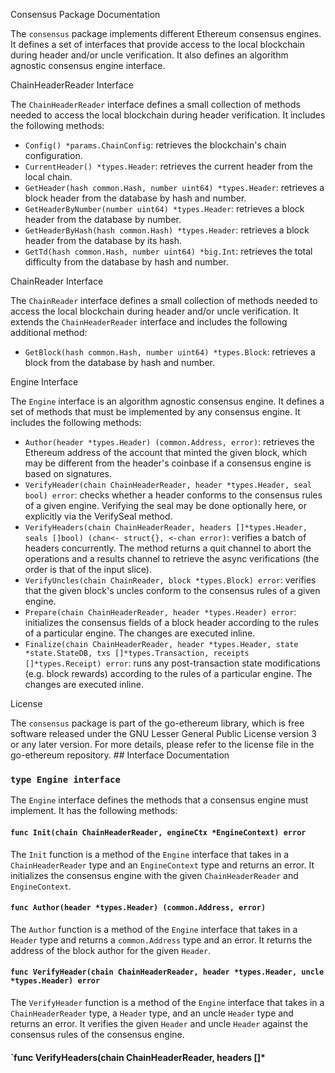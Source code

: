 Consensus Package Documentation

The `consensus` package implements different Ethereum consensus engines. It defines a set of interfaces that provide access to the local blockchain during header and/or uncle verification. It also defines an algorithm agnostic consensus engine interface.

ChainHeaderReader Interface

The `ChainHeaderReader` interface defines a small collection of methods needed to access the local blockchain during header verification. It includes the following methods:

- `Config() *params.ChainConfig`: retrieves the blockchain's chain configuration.
- `CurrentHeader() *types.Header`: retrieves the current header from the local chain.
- `GetHeader(hash common.Hash, number uint64) *types.Header`: retrieves a block header from the database by hash and number.
- `GetHeaderByNumber(number uint64) *types.Header`: retrieves a block header from the database by number.
- `GetHeaderByHash(hash common.Hash) *types.Header`: retrieves a block header from the database by its hash.
- `GetTd(hash common.Hash, number uint64) *big.Int`: retrieves the total difficulty from the database by hash and number.

ChainReader Interface

The `ChainReader` interface defines a small collection of methods needed to access the local blockchain during header and/or uncle verification. It extends the `ChainHeaderReader` interface and includes the following additional method:

- `GetBlock(hash common.Hash, number uint64) *types.Block`: retrieves a block from the database by hash and number.

Engine Interface

The `Engine` interface is an algorithm agnostic consensus engine. It defines a set of methods that must be implemented by any consensus engine. It includes the following methods:

- `Author(header *types.Header) (common.Address, error)`: retrieves the Ethereum address of the account that minted the given block, which may be different from the header's coinbase if a consensus engine is based on signatures.
- `VerifyHeader(chain ChainHeaderReader, header *types.Header, seal bool) error`: checks whether a header conforms to the consensus rules of a given engine. Verifying the seal may be done optionally here, or explicitly via the VerifySeal method.
- `VerifyHeaders(chain ChainHeaderReader, headers []*types.Header, seals []bool) (chan<- struct{}, <-chan error)`: verifies a batch of headers concurrently. The method returns a quit channel to abort the operations and a results channel to retrieve the async verifications (the order is that of the input slice).
- `VerifyUncles(chain ChainReader, block *types.Block) error`: verifies that the given block's uncles conform to the consensus rules of a given engine.
- `Prepare(chain ChainHeaderReader, header *types.Header) error`: initializes the consensus fields of a block header according to the rules of a particular engine. The changes are executed inline.
- `Finalize(chain ChainHeaderReader, header *types.Header, state *state.StateDB, txs []*types.Transaction, receipts []*types.Receipt) error`: runs any post-transaction state modifications (e.g. block rewards) according to the rules of a particular engine. The changes are executed inline.

License

The `consensus` package is part of the go-ethereum library, which is free software released under the GNU Lesser General Public License version 3 or any later version. For more details, please refer to the license file in the go-ethereum repository. ## Interface Documentation

### `type Engine interface`

The `Engine` interface defines the methods that a consensus engine must implement. It has the following methods:

#### `func Init(chain ChainHeaderReader, engineCtx *EngineContext) error`

The `Init` function is a method of the `Engine` interface that takes in a `ChainHeaderReader` type and an `EngineContext` type and returns an error. It initializes the consensus engine with the given `ChainHeaderReader` and `EngineContext`.

#### `func Author(header *types.Header) (common.Address, error)`

The `Author` function is a method of the `Engine` interface that takes in a `Header` type and returns a `common.Address` type and an error. It returns the address of the block author for the given `Header`.

#### `func VerifyHeader(chain ChainHeaderReader, header *types.Header, uncle *types.Header) error`

The `VerifyHeader` function is a method of the `Engine` interface that takes in a `ChainHeaderReader` type, a `Header` type, and an uncle `Header` type and returns an error. It verifies the given `Header` and uncle `Header` against the consensus rules of the consensus engine.

#### `func VerifyHeaders(chain ChainHeaderReader, headers []*